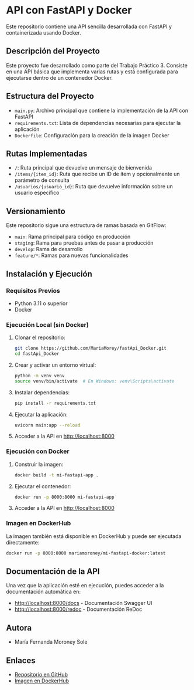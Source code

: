 # API con FastAPI y Docker

Este repositorio contiene una API sencilla desarrollada con FastAPI y containerizada usando Docker.

## Descripción del Proyecto

Este proyecto fue desarrollado como parte del Trabajo Práctico 3. Consiste en una API básica que implementa varias rutas y está configurada para ejecutarse dentro de un contenedor Docker.

## Estructura del Proyecto

- `main.py`: Archivo principal que contiene la implementación de la API con FastAPI
- `requirements.txt`: Lista de dependencias necesarias para ejecutar la aplicación
- `Dockerfile`: Configuración para la creación de la imagen Docker

## Rutas Implementadas

- `/`: Ruta principal que devuelve un mensaje de bienvenida
- `/items/{item_id}`: Ruta que recibe un ID de ítem y opcionalmente un parámetro de consulta
- `/usuarios/{usuario_id}`: Ruta que devuelve información sobre un usuario específico

## Versionamiento

Este repositorio sigue una estructura de ramas basada en GitFlow:

- `main`: Rama principal para código en producción
- `staging`: Rama para pruebas antes de pasar a producción
- `develop`: Rama de desarrollo
- `feature/*`: Ramas para nuevas funcionalidades

## Instalación y Ejecución

### Requisitos Previos

- Python 3.11 o superior
- Docker

### Ejecución Local (sin Docker)

1. Clonar el repositorio:
   ```bash
   git clone https://github.com/MariaMorey/fastApi_Docker.git
   cd fastApi_Docker
   ```

2. Crear y activar un entorno virtual:
   ```bash
   python -m venv venv
   source venv/bin/activate  # En Windows: venv\Scripts\activate
   ```

3. Instalar dependencias:
   ```bash
   pip install -r requirements.txt
   ```

4. Ejecutar la aplicación:
   ```bash
   uvicorn main:app --reload
   ```

5. Acceder a la API en [http://localhost:8000](http://localhost:8000)

### Ejecución con Docker

1. Construir la imagen:
   ```bash
   docker build -t mi-fastapi-app .
   ```

2. Ejecutar el contenedor:
   ```bash
   docker run -p 8000:8000 mi-fastapi-app
   ```

3. Acceder a la API en [http://localhost:8000](http://localhost:8000)

### Imagen en DockerHub

La imagen también está disponible en DockerHub y puede ser ejecutada directamente:

```bash
docker run -p 8000:8000 mariamoroney/mi-fastapi-docker:latest
```

## Documentación de la API

Una vez que la aplicación esté en ejecución, puedes acceder a la documentación automática en:

- [http://localhost:8000/docs](http://localhost:8000/docs) - Documentación Swagger UI
- [http://localhost:8000/redoc](http://localhost:8000/redoc) - Documentación ReDoc

## Autora

- María Fernanda Moroney Sole

## Enlaces

- [Repositorio en GitHub](https://github.com/MariaMoroney/fastApi_Docker.git)
- [Imagen en DockerHub](https://hub.docker.com/repository/docker/mariamoroney/mi-fastapi-docker/general)
